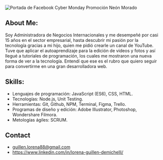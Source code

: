 ![Portada de Facebook Cyber Monday Promoción Neón Morado](https://user-images.githubusercontent.com/114018284/213523734-dfb09e49-7d3e-49fe-9f8e-a06a99862fdb.png)



## About Me:
Soy Administradora de Negocios Internacionales y me desempeñé por casi 15 años en el sector empresarial, hasta descubrir mi pasión por la tecnología gracias a mi hijo, quien me pidió crearle un canal de YouTube. Tuve que aplicar el autoaprendizaje para la edición de videos y fotos y así llegué a tutoriales de programación, los cuales me mostraron una nueva forma de ver a la tecnología. Entendí que ese es el rubro que quiero seguir para convertirme en una gran desarrolladora web.

## Skills:
- Lenguajes de programación: JavaScript (ES6), CSS, HTML.
- Tecnologías: Node.js, Unit Testing.
- Herramientas: Git, Github, NPM, Terminal, Figma, Trello.
- Programas de diseño y edición: Adobe Illustrator, Photoshop, Wondershare Filmora.
- Metologías ágiles: SCRUM.

## Contact
- guillen.lorena88@gmail.com
- https://www.linkedin.com/in/lorena-guillen-demichelli/

<!--
**valeriamurguiag/valeriamurguiag** is a :destellos: _special_ :destellos: repository because its `README.md` (this file) appears on your GitHub profile.
Here are some ideas to get you started:
- :telescopio: I’m currently working on ...
- :plántula: I’m currently learning ...
- :bailarines: I’m looking to collaborate on ...
- :cara_pensativa: I’m looking for help with ...
- :bocadillo_de_diálogo: Ask me about ...
- :buzón: How to reach me: ...
- :sonrisa: Pronouns: ...
- :alto_voltaje: Fun fact: ...
-->
